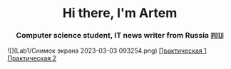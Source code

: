 <h1 align="center">Hi there, I'm Artem</h1>
<h3 align="center">Computer science student, IT news writer from Russia 🇷🇺</h3>

![](Lab1/Снимок экрана 2023-03-03 093254.png)
<a href="Lab1/Lab1/Controllers/WeatherForecastController.cs" target="_blank">Практическая 1</a><br />
<a href="Lab2/Lab1/Controllers/WeatherForecastController.cs" target="_blank">Практическая 2</a>
